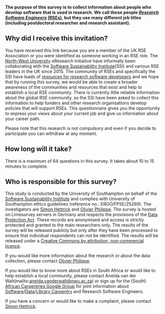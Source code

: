 **The purpose of this survey is to collect information about people who develop software that is used in research. We call these people *[Research Software Engineers](https://www.software.ac.uk/blog/2016-11-17-not-so-brief-history-research-software-engineers)* [(RSEs)](https://www.software.ac.uk/blog/2016-11-17-not-so-brief-history-research-software-engineers), but they use many different job titles (including postdoctoral researcher and research assistant).**

Why did I receive this invitation?
----------------------------------

You have received this link because you are a member of the UK RSE Association or you were identified as someone working in an RSE role.
The [North-West University](http://www.nwu.ac.za/) eResearch Initiative have informally been collaborating with the [Software Sustainability Institute](https://software.ac.uk)(SSI) and various RSE leaders in the UK since 2015. The community of RSEs and specifically the SSI have loads of [resources for research software developers](https://www.software.ac.uk/resources) and we hope that by running this survey, we would be able to create a broader awareness of the communities and resources that exist and help to establish a local RSE community.
There is currently little reliable information about the global RSE community, so the SSI have been asked to collect this information to help funders and other research organisations develop policies that will support RSEs.
This questionnaire gives you the opportunity to express your views about your current job and give us information about your career path.

Please note that this research is not compulsory and even if you decide to participate you can withdraw at any moment.

How long will it take?
----------------------

There is a maximum of 64 questions in this survey. It takes about 10 to 15 minutes to complete.

Who is responsible for this survey?
-----------------------------------

This study is conducted by the University of Southampton on behalf of the [Software Sustainability Institute](http://software.ac.uk/) and complies with University of Southampton ethics guidelines (reference no.: ERGO/FPSE/25269).
The investigators are [Simon Hettrick](mailto:s.hettrick@software.ac.uk) and [Olivier Philippe](mailto:olivier.philippe@soton.ac.uk).
The survey is hosted on Limesurvey servers in Germany and respects the provisions of the [Data Protection Act](https://www.gov.uk/data-protection/the-data-protection-act). 
These records are anonymised and access is strictly protected and granted to the main researchers only. The results of the survey will be released publicly but only after they have been processed to ensure that individual respondents can not be identified. The results will be released under a [Creative Commons by attribution, non-commercial licence](https://creativecommons.org/licenses/by-nc/2.5/scotland/).

If you would like more information about the research or about the data collection, please contact [Olivier Philippe](mailto:olivier.philippe@soton.ac.uk).

If you would like to know more about RSEs in South Africa or would like to help establish a local community, please contact Anelda van der Walt(mailto:anelda.vanderwalt@nwu.ac.za) or sign up for the (South) [African Carpentries Google Group](https://groups.google.com/forum/#!forum/swc-za) for joint information about [Software](https://software-carpentry.org/)/[Data](http://www.datacarpentry.org/)/[Library Carpentry](http://librarycarpentry.github.io/) and Research Software Engineers.

If you have a concern or would like to make a complaint, please contact [Simon Hettrick](mailto:s.hettrick@software.ac.uk).
